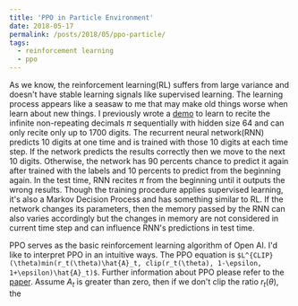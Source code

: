 ```yaml
---
title: 'PPO in Particle Environment'
date: 2018-05-17
permalink: /posts/2018/05/ppo-particle/
tags:
  - reinforcement learning
  - ppo
---
```


As we know, the reinforcement learning(RL) suffers from large variance and doesn't have stable learning signals like supervised learning.
The learning process appears like a seasaw to me that may make old things worse when learn about new things. I previously wrote a [demo](https://github.com/NoListen/DeepWhat/tree/master/pi) to learn
to recite the infinite non-repeating decimals $\pi$ sequentially with hidden size 64 and can only recite only up to 1700 digits. The recurrent neural network(RNN) predicts 10 digits at one time and is trained with those 10 digits at each time step.
If the network predicts the results correctly then we move to the next 10 digits. Otherwise, the network has 90 percents chance to predict it again after trained with the labels and 10 percents to predict from the beginning again. In the test time, RNN recites $\pi$ from the beginning until it outputs the wrong results.
Though the training procedure applies supervised learning, it's also a Markov Decision Process and has something similar to RL.
If the network changes its parameters, then the memory passed by the RNN can also varies accordingly but the changes in memory are not considered in current time step and can influence RNN's predictions in test time.

PPO serves as the basic reinforcement learning algorithm of Open AI. I'd like to interpret PPO in an intuitive ways.
The PPO equation is `$L^{CLIP}(\theta)min(r_t(\theta)\hat{A}_t, clip(r_t(\theta), 1-\epsilon, 1+\epsilon)\hat{A}_t)$`. Further information about PPO please refer to the [paper](https://arxiv.org/pdf/1707.06347.pdf).
Assume $A_t$ is greater than zero, then if we don't clip the ratio $r_t(\theta)$, the